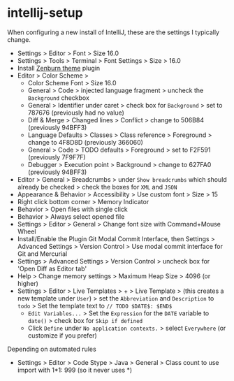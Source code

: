 # intellij-setup

When configuring a new install of IntelliJ, these are the settings I typically change.

* Settings > Editor > Font > Size 16.0
* Settings > Tools > Terminal > Font Settings > Size > 16.0
* Install [Zenburn theme](https://plugins.jetbrains.com/plugin/17938-zenburn) plugin
* Editor > Color Scheme >
  * Color Scheme Font > Size 16.0
  * General > Code > injected language fragment > uncheck the `Background` checkbox
  * General > Identifier under caret > check box for `Background` > set to 787676 (previously had no value)
  * Diff & Merge > Changed lines > Conflict > change to 506B84 (previously 94BFF3)
  * Language Defaults > Classes > Class reference > Foreground > change to 4F8D8D (previously 366060)
  * General > Code > TODO defaults > Foreground > set to F2F591 (previously 7F9F7F)
  * Debugger > Execution point > Background > change to 627FA0 (previously 94BFF3)
* Editor > General > Breadcrumbs > under `Show breadcrumbs` which should already be checked > check the boxes for `XML` and `JSON`
* Appearance & Behavior > Accessibility > Use custom font > Size > 15
* Right click bottom corner > Memory Indicator
* Behavior > Open files with single click
* Behavior > Always select opened file
* Settings > Editor > General > Change font size with Command+Mouse Wheel
* Install/Enable the Plugin Git Modal Commit Interface, then Settings > Advanced Settings > Version Control > Use modal commit interface for Git and Mercurial
* Settings > Advanced Settings > Version Control > uncheck box for 'Open Diff as Editor tab'
* Help > Change memory settings > Maximum Heap Size > 4096 (or higher)
* Settings > Editor > Live Templates > + > Live Template > (this creates a new template under `User`) > set the `Abbreviation` and `Description` to `todo` > Set the template text to `// TODO $DATE$: $END$`
  * `Edit Variables...` > Set the `Expression` for the `DATE` variable to `date()` > check box for `Skip if defined`
  * Click `Define` under `No application contexts.` > select `Everywhere` (or customize if you prefer)
 

Depending on automated rules
* Settings > Editor > Code Stype > Java > General > Class count to use import with 1*1: 999 (so it never uses *)
